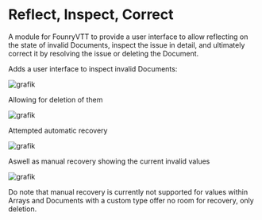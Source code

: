 # Reflect, Inspect, Correct

A module for FounryVTT to provide a user interface to allow reflecting on the state of invalid Documents, inspect the issue in detail, and ultimately correct it by resolving the issue or deleting the Document.

Adds a user interface to inspect invalid Documents:

![grafik](https://github.com/user-attachments/assets/667ca702-3eaa-4309-b264-b58c94ed99a3)

Allowing for deletion of them

![grafik](https://github.com/user-attachments/assets/537cf61c-cc87-44ac-bdc9-d1db6ce0d53c)

Attempted automatic recovery

![grafik](https://github.com/user-attachments/assets/af45cd37-035d-42be-ac5a-6463cf9df2b1)

Aswell as manual recovery showing the current invalid values

![grafik](https://github.com/user-attachments/assets/09a6ba09-a487-46ab-9d7b-b4a8a217f3cc)

Do note that manual recovery is currently not supported for values within Arrays and Documents with a custom type offer no room for recovery, only deletion.

